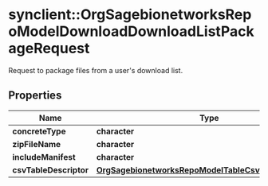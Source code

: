 # synclient::OrgSagebionetworksRepoModelDownloadDownloadListPackageRequest

Request to package files from a user's download list.

## Properties
Name | Type | Description | Notes
------------ | ------------- | ------------- | -------------
**concreteType** | **character** |  | [optional] 
**zipFileName** | **character** |  | [optional] 
**includeManifest** | **character** |  | [optional] 
**csvTableDescriptor** | [**OrgSagebionetworksRepoModelTableCsvTableDescriptor**](org.sagebionetworks.repo.model.table.CsvTableDescriptor.md) |  | [optional] 


